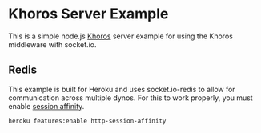 # Khoros Server Example

This is a simple node.js [Khoros](http://github.com/scottgarner/khoros) server example for using the Khoros middleware with socket.io.

## Redis

This example is built for Heroku and uses socket.io-redis to allow for communication across multiple dynos. For this to work properly, you must enable [session affinity](https://devcenter.heroku.com/articles/session-affinity).

`heroku features:enable http-session-affinity`